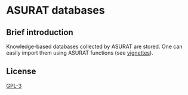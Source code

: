 # ASURAT databases
## Brief introduction
Knowledge-based databases collected by ASURAT are stored.
One can easily import them using ASURAT functions (see [vignettes](https://keita-iida.github.io/ASURAT/)).

## License
[GPL-3](https://github.com/keita-iida/ASURAT/blob/main/LICENSE)
